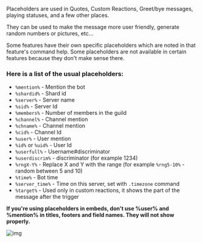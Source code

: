 Placeholders are used in Quotes, Custom Reactions, Greet/bye messages, playing statuses, and a few other places.  

They can be used to make the message more user friendly, generate random numbers or pictures, etc...  

Some features have their own specific placeholders which are noted in that feature's command help. Some placeholders are not available in certain features because they don't make sense there.

### Here is a list of the usual placeholders:  
- `%mention%` - Mention the bot  
- `%shardid%` - Shard id
- `%server%` - Server name  
- `%sid%` - Server Id  
- `%members%` - Number of members in the guild
- `%channel%` - Channel mention  
- `%chname%` - Channel mention
- `%cid%` - Channel Id  
- `%user%` - User mention
- `%id%` or `%uid%` -  User Id
- `%userfull%` - Username#discriminator
- `%userdiscrim%` - discriminator (for example 1234)
- `%rngX-Y%` - Replace X and Y with the range (for example `%rng5-10%` - random between 5 and 10)
- `%time%` - Bot time
- `%server_time%` - Time on this server, set with `.timezone` command
- `%target%` - Used only in custom reactions, it shows the part of the message after the trigger

**If you're using placeholders in embeds, don't use %user% and %mention% in titles, footers and field names. They will not show properly.**

![img](http://i.imgur.com/lNNNfs1.png)
